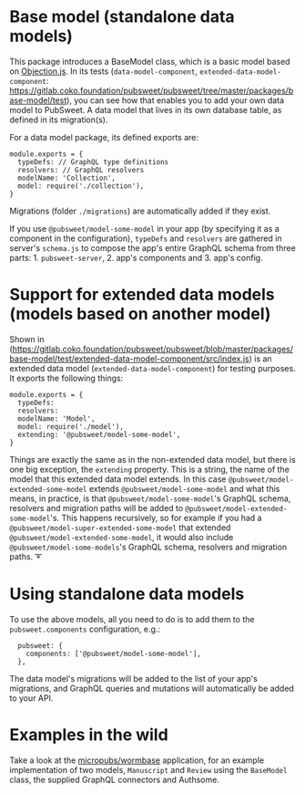 # Base model (standalone data models)

This package introduces a BaseModel class, which is a basic model based on [Objection.js](https://vincit.github.io/objection.js/). In its tests (`data-model-component`, `extended-data-model-component`: https://gitlab.coko.foundation/pubsweet/pubsweet/tree/master/packages/base-model/test), you can see how that enables you to add your own data model to PubSweet. A data model that lives in its own database table, as defined in its migration(s).

For a data model package, its defined exports are:

```
module.exports = {
  typeDefs: // GraphQL type definitions
  resolvers: // GraphQL resolvers
  modelName: 'Collection',
  model: require('./collection'),
}
```

Migrations (folder `./migrations`) are automatically added if they exist.

If you use `@pubsweet/model-some-model` in your app (by specifying it as a component in the configuration), `typeDefs` and `resolvers` are gathered in server's `schema.js` to compose the app's entire GraphQL schema from three parts: 1. `pubsweet-server`, 2. app's components and 3. app's config.

# Support for extended data models (models based on another model)

Shown in (https://gitlab.coko.foundation/pubsweet/pubsweet/blob/master/packages/base-model/test/extended-data-model-component/src/index.js) is an extended data model (`extended-data-model-component`) for testing purposes. It exports the following things:

```
module.exports = {
  typeDefs:
  resolvers:
  modelName: 'Model',
  model: require('./model'),
  extending: '@pubsweet/model-some-model',
}
```

Things are exactly the same as in the non-extended data model, but there is one big exception, the `extending` property. This is a string, the name of the model that this extended data model extends. In this case `@pubsweet/model-extended-some-model` extends `@pubsweet/model-some-model` and what this means, in practice, is that `@pubsweet/model-some-model`'s GraphQL schema, resolvers and migration paths will be added to `@pubsweet/model-extended-some-model`'s. This happens recursively, so for example if you had a `@pubsweet/model-super-extended-some-model` that extended `@pubsweet/model-extended-some-model`, it would also include `@pubsweet/model-some-models`'s GraphQL schema, resolvers and migration paths. :curly_loop:

# Using standalone data models

To use the above models, all you need to do is to add them to the `pubsweet.components` configuration, e.g.:

```
  pubsweet: {
    components: ['@pubsweet/model-some-model'],
  },
```

The data model's migrations will be added to the list of your app's migrations, and GraphQL queries and mutations will automatically be added to your API.

# Examples in the wild

Take a look at the [micropubs/wormbase](https://gitlab.coko.foundation/micropubs/wormbase/tree/develop/server) application, for an example implementation of two models, `Manuscript` and `Review` using the `BaseModel` class, the supplied GraphQL connectors and Authsome.
